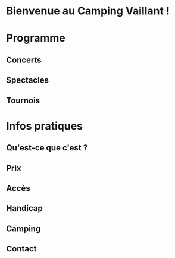 <!-- section Bienvenue -->

# Bienvenue au Camping Vaillant&nbsp;!

<!-- section Programme -->

# Programme

## Concerts

## Spectacles

## Tournois

<!-- section Infos -->

# Infos pratiques

## Qu'est-ce que c'est&nbsp;?

## Prix

## Accès

## Handicap

## Camping

## Contact
